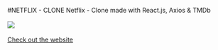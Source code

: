 #NETFLIX - CLONE
Netflix - Clone made with React.js, Axios & TMDb<br><br>
<img src="https://i.imgur.com/PSsJtc5.png">
<br><br>
<a href="https://netflix-clone-347122.netlify.app/">Check out the website</a>
